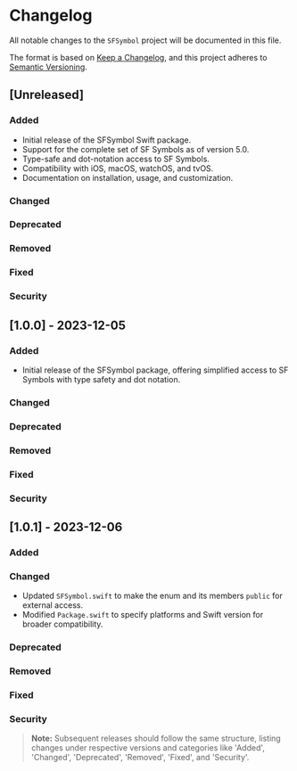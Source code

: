 # Changelog

All notable changes to the `SFSymbol` project will be documented in this file.

The format is based on [Keep a Changelog](https://keepachangelog.com/en/1.0.0/), and this project adheres to [Semantic Versioning](https://semver.org/spec/v2.0.0.html).

## [Unreleased]

### Added
- Initial release of the SFSymbol Swift package.
- Support for the complete set of SF Symbols as of version 5.0.
- Type-safe and dot-notation access to SF Symbols.
- Compatibility with iOS, macOS, watchOS, and tvOS.
- Documentation on installation, usage, and customization.

### Changed

### Deprecated

### Removed

### Fixed

### Security

## [1.0.0] - 2023-12-05

### Added
- Initial release of the SFSymbol package, offering simplified access to SF Symbols with type safety and dot notation.

### Changed
                                          
### Deprecated
                                          
### Removed
                                          
### Fixed
                                          
### Security

## [1.0.1] - 2023-12-06

### Added

### Changed
- Updated `SFSymbol.swift` to make the enum and its members `public` for external access.
- Modified `Package.swift` to specify platforms and Swift version for broader compatibility.
                                          
### Deprecated
                                          
### Removed
                                          
### Fixed
                                          
### Security
                                          
> **Note:** Subsequent releases should follow the same structure, listing changes under respective versions and categories like 'Added', 'Changed', 'Deprecated', 'Removed', 'Fixed', and 'Security'.
